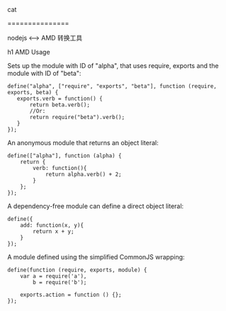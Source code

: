 cat

===============


nodejs <--> AMD 转换工具

h1 AMD Usage

Sets up the module with ID of "alpha", that uses require, exports and the module with ID of "beta":
```
define("alpha", ["require", "exports", "beta"], function (require, exports, beta) {
   exports.verb = function() {
       return beta.verb();
       //Or:
       return require("beta").verb();
   }
});
```

An anonymous module that returns an object literal:

```
define(["alpha"], function (alpha) {
   	return {
	    verb: function(){
	    	return alpha.verb() + 2;
	    }
   	};
});
```

A dependency-free module can define a direct object literal:

```
define({
	add: function(x, y){
		return x + y;
	}
});
```

A module defined using the simplified CommonJS wrapping:

```
define(function (require, exports, module) {
	var a = require('a'),
		b = require('b');

	exports.action = function () {};
});
```
